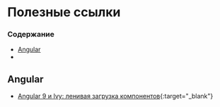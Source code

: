 # Полезные ссылки

### Содержание
* [Angular](#angular)
*

## Angular

<!-- * []() -->
* [Angular 9 и Ivy: ленивая загрузка компонентов](https://habr.com/ru/company/ruvds/blog/484618/){:target="_blank"}
